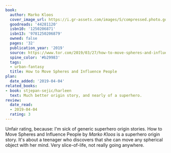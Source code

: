 ```yaml
---
book:
  author: Marko Kloos
  cover_image_url: https://i.gr-assets.com/images/S/compressed.photo.goodreads.com/books/1554041800l/44281120._SY475_.jpg
  goodreads: '44281120'
  isbn10: '1250206871'
  isbn13: '9781250206879'
  owned: false
  pages: '32'
  publication_year: '2019'
  source: https://www.tor.com/2019/03/27/how-to-move-spheres-and-influence-people-marko-kloos/
  spine_color: '#b29983'
  tags:
  - urban-fantasy
  title: How to Move Spheres and Influence People
plan:
  date_added: '2019-04-04'
related_books:
- book: stjepan-sejic/harleen
  text: Much better origin story, and nearly of a superhero.
review:
  date_read:
  - 2019-04-04
  rating: 3
---
```


Unfair rating, because: I'm sick of generic superhero origin stories.  How to Move Spheres and Influence People
by *Marko Kloos* is a superhero origin story. It's about a teenager who discovers that she can move any spherical object
with her mind. Very slice-of-life, not really going anywhere.
